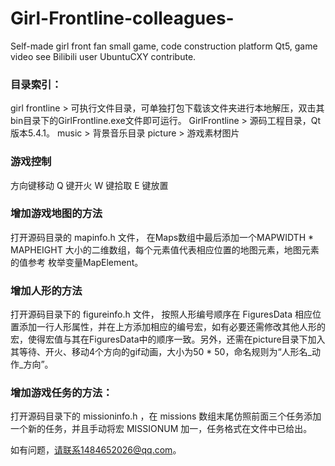 # Girl-Frontline-colleagues-
Self-made girl front fan small game, code construction platform Qt5, game video see Bilibili user UbuntuCXY contribute.

### 目录索引：
girl frontline > 可执行文件目录，可单独打包下载该文件夹进行本地解压，双击其bin目录下的GirlFrontline.exe文件即可运行。
GirlFrontline  > 源码工程目录，Qt版本5.4.1。
music          > 背景音乐目录
picture        > 游戏素材图片

### 游戏控制
方向键移动
Q 键开火
W 键拾取
E 键放置

### 增加游戏地图的方法
打开源码目录的 mapinfo.h 文件， 在Maps数组中最后添加一个MAPWIDTH * MAPHEIGHT 大小的二维数组，每个元素值代表相应位置的地图元素，地图元素的值参考 枚举变量MapElement。

### 增加人形的方法
打开源码目录下的 figureinfo.h 文件， 按照人形编号顺序在 FiguresData 相应位置添加一行人形属性，并在上方添加相应的编号宏，如有必要还需修改其他人形的宏，使得宏值与其在FiguresData中的顺序一致。另外，还需在picture目录下加入其等待、开火、移动4个方向的gif动画，大小为50 * 50，命名规则为“人形名_动作_方向”。

### 增加游戏任务的方法：
打开源码目录下的 missioninfo.h ，在 missions 数组末尾仿照前面三个任务添加一个新的任务，并且手动将宏 MISSIONUM 加一，任务格式在文件中已给出。

如有问题，请联系1484652026@qq.com。
